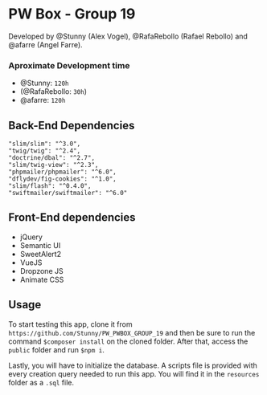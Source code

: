 # PW Box - Group 19
Developed by @Stunny (Alex Vogel), @RafaRebollo (Rafael Rebollo) and @afarre (Angel Farre).

### Aproximate Development time 

- @Stunny: `120h`
- (@RafaRebollo: `30h`)
- @afarre: `120h`

## Back-End Dependencies
```
"slim/slim": "^3.0",
"twig/twig": "^2.4",
"doctrine/dbal": "^2.7",
"slim/twig-view": "^2.3",
"phpmailer/phpmailer": "^6.0",
"dflydev/fig-cookies": "^1.0",
"slim/flash": "^0.4.0",
"swiftmailer/swiftmailer": "^6.0"
```

## Front-End dependencies
- jQuery
- Semantic UI
- SweetAlert2
- VueJS
- Dropzone JS
- Animate CSS

## Usage 

To start testing this app, clone it from `https://github.com/Stunny/PW_PWBOX_GROUP_19` and then be sure to run the command `$composer install` on the cloned folder.
After that, access the `public` folder and run `$npm i`.

Lastly, you will have to initialize the database. A scripts file is provided with every creation query needed to run this app. You will find it in the `resources` folder as a `.sql` file.
